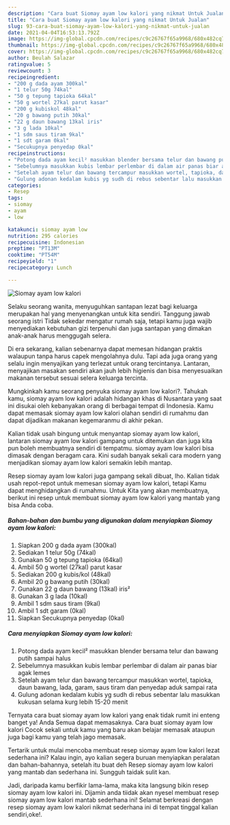```yaml
---
description: "Cara buat Siomay ayam low kalori yang nikmat Untuk Jualan"
title: "Cara buat Siomay ayam low kalori yang nikmat Untuk Jualan"
slug: 93-cara-buat-siomay-ayam-low-kalori-yang-nikmat-untuk-jualan
date: 2021-04-04T16:53:13.792Z
image: https://img-global.cpcdn.com/recipes/c9c26767f65a9968/680x482cq70/siomay-ayam-low-kalori-foto-resep-utama.jpg
thumbnail: https://img-global.cpcdn.com/recipes/c9c26767f65a9968/680x482cq70/siomay-ayam-low-kalori-foto-resep-utama.jpg
cover: https://img-global.cpcdn.com/recipes/c9c26767f65a9968/680x482cq70/siomay-ayam-low-kalori-foto-resep-utama.jpg
author: Beulah Salazar
ratingvalue: 5
reviewcount: 3
recipeingredient:
- "200 g dada ayam 300kal"
- "1 telur 50g 74kal"
- "50 g tepung tapioka 64kal"
- "50 g wortel 27kal parut kasar"
- "200 g kubiskol 48kal"
- "20 g bawang putih 30kal"
- "22 g daun bawang 13kal iris"
- "3 g lada 10kal"
- "1 sdm saus tiram 9kal"
- "1 sdt garam 0kal"
- "Secukupnya penyedap 0kal"
recipeinstructions:
- "Potong dada ayam kecil² masukkan blender bersama telur dan bawang putih sampai halus"
- "Sebelumnya masukkan kubis lembar perlembar di dalam air panas biar agak lemes"
- "Setelah ayam telur dan bawang tercampur masukkan wortel, tapioka, daun bawang, lada, garam, saus tiram dan penyedap aduk sampai rata"
- "Gulung adonan kedalam kubis yg sudh di rebus sebentar lalu masukkan kukusan selama kurg lebih 15-20 menit"
categories:
- Resep
tags:
- siomay
- ayam
- low

katakunci: siomay ayam low 
nutrition: 295 calories
recipecuisine: Indonesian
preptime: "PT13M"
cooktime: "PT54M"
recipeyield: "1"
recipecategory: Lunch

---
```



![Siomay ayam low kalori](https://img-global.cpcdn.com/recipes/c9c26767f65a9968/680x482cq70/siomay-ayam-low-kalori-foto-resep-utama.jpg)

Selaku seorang wanita, menyuguhkan santapan lezat bagi keluarga merupakan hal yang menyenangkan untuk kita sendiri. Tanggung jawab seorang istri Tidak sekedar mengatur rumah saja, tetapi kamu juga wajib menyediakan kebutuhan gizi terpenuhi dan juga santapan yang dimakan anak-anak harus menggugah selera.

Di era  sekarang, kalian sebenarnya dapat memesan hidangan praktis walaupun tanpa harus capek mengolahnya dulu. Tapi ada juga orang yang selalu ingin menyajikan yang terlezat untuk orang tercintanya. Lantaran, menyajikan masakan sendiri akan jauh lebih higienis dan bisa menyesuaikan makanan tersebut sesuai selera keluarga tercinta. 



Mungkinkah kamu seorang penyuka siomay ayam low kalori?. Tahukah kamu, siomay ayam low kalori adalah hidangan khas di Nusantara yang saat ini disukai oleh kebanyakan orang di berbagai tempat di Indonesia. Kamu dapat memasak siomay ayam low kalori olahan sendiri di rumahmu dan dapat dijadikan makanan kegemaranmu di akhir pekan.

Kalian tidak usah bingung untuk menyantap siomay ayam low kalori, lantaran siomay ayam low kalori gampang untuk ditemukan dan juga kita pun boleh membuatnya sendiri di tempatmu. siomay ayam low kalori bisa dimasak dengan beragam cara. Kini sudah banyak sekali cara modern yang menjadikan siomay ayam low kalori semakin lebih mantap.

Resep siomay ayam low kalori juga gampang sekali dibuat, lho. Kalian tidak usah repot-repot untuk memesan siomay ayam low kalori, tetapi Kamu dapat menghidangkan di rumahmu. Untuk Kita yang akan membuatnya, berikut ini resep untuk membuat siomay ayam low kalori yang mantab yang bisa Anda coba.

<!--inarticleads1-->

##### Bahan-bahan dan bumbu yang digunakan dalam menyiapkan Siomay ayam low kalori:

1. Siapkan 200 g dada ayam (300kal)
1. Sediakan 1 telur 50g (74kal)
1. Gunakan 50 g tepung tapioka (64kal)
1. Ambil 50 g wortel (27kal) parut kasar
1. Sediakan 200 g kubis/kol (48kal)
1. Ambil 20 g bawang putih (30kal)
1. Gunakan 22 g daun bawang (13kal) iris²
1. Gunakan 3 g lada (10kal)
1. Ambil 1 sdm saus tiram (9kal)
1. Ambil 1 sdt garam (0kal)
1. Siapkan Secukupnya penyedap (0kal)




<!--inarticleads2-->

##### Cara menyiapkan Siomay ayam low kalori:

1. Potong dada ayam kecil² masukkan blender bersama telur dan bawang putih sampai halus
1. Sebelumnya masukkan kubis lembar perlembar di dalam air panas biar agak lemes
1. Setelah ayam telur dan bawang tercampur masukkan wortel, tapioka, daun bawang, lada, garam, saus tiram dan penyedap aduk sampai rata
1. Gulung adonan kedalam kubis yg sudh di rebus sebentar lalu masukkan kukusan selama kurg lebih 15-20 menit




Ternyata cara buat siomay ayam low kalori yang enak tidak rumit ini enteng banget ya! Anda Semua dapat memasaknya. Cara buat siomay ayam low kalori Cocok sekali untuk kamu yang baru akan belajar memasak ataupun juga bagi kamu yang telah jago memasak.

Tertarik untuk mulai mencoba membuat resep siomay ayam low kalori lezat sederhana ini? Kalau ingin, ayo kalian segera buruan menyiapkan peralatan dan bahan-bahannya, setelah itu buat deh Resep siomay ayam low kalori yang mantab dan sederhana ini. Sungguh taidak sulit kan. 

Jadi, daripada kamu berfikir lama-lama, maka kita langsung bikin resep siomay ayam low kalori ini. Dijamin anda tiidak akan nyesel membuat resep siomay ayam low kalori mantab sederhana ini! Selamat berkreasi dengan resep siomay ayam low kalori nikmat sederhana ini di tempat tinggal kalian sendiri,oke!.

